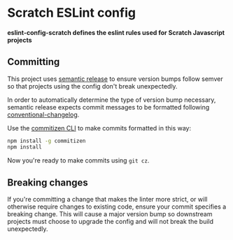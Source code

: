 # Scratch ESLint config
#### eslint-config-scratch defines the eslint rules used for Scratch Javascript projects

## Committing
This project uses [semantic release](https://github.com/semantic-release/semantic-release)
to ensure version bumps follow semver so that projects using the config don't
break unexpectedly.

In order to automatically determine the type of version bump necessary, semantic
release expects commit messages to be formatted following
[conventional-changelog](https://github.com/bcoe/conventional-changelog-standard/blob/master/convention.md).

Use the [commitizen CLI](https://github.com/commitizen/cz-cli) to make commits
formatted in this way:

```bash
npm install -g commitizen
npm install
```

Now you're ready to make commits using `git cz`.

## Breaking changes
If you're committing a change that makes the linter more strict, or will
otherwise require changes to existing code, ensure your commit specifies a
breaking change.  This will cause a major version bump so downstream projects
must choose to upgrade the config and will not break the build unexpectedly.
